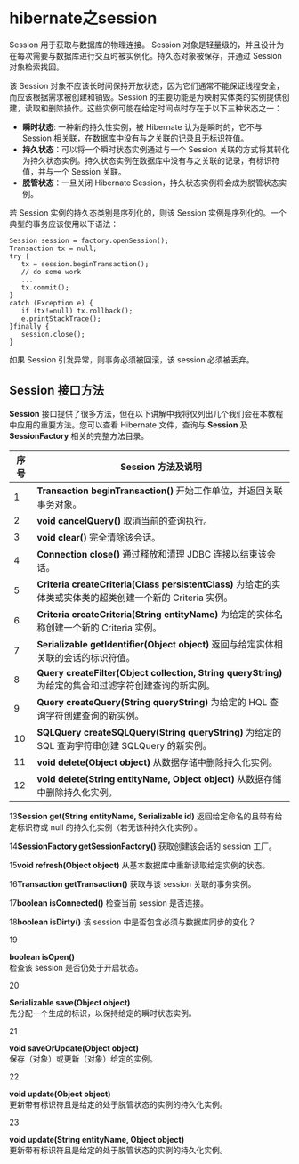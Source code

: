 # hibernate之session
Session 用于获取与数据库的物理连接。 Session 对象是轻量级的，并且设计为在每次需要与数据库进行交互时被实例化。持久态对象被保存，并通过 Session 对象检索找回。

该 Session 对象不应该长时间保持开放状态，因为它们通常不能保证线程安全，而应该根据需求被创建和销毁。Session 的主要功能是为映射实体类的实例提供创建，读取和删除操作。这些实例可能在给定时间点时存在于以下三种状态之一：

-   **瞬时状态**: 一种新的持久性实例，被 Hibernate 认为是瞬时的，它不与 Session 相关联，在数据库中没有与之关联的记录且无标识符值。
-   **持久状态**：可以将一个瞬时状态实例通过与一个 Session 关联的方式将其转化为持久状态实例。持久状态实例在数据库中没有与之关联的记录，有标识符值，并与一个 Session 关联。
-   **脱管状态**：一旦关闭 Hibernate Session，持久状态实例将会成为脱管状态实例。

若 Session 实例的持久态类别是序列化的，则该 Session 实例是序列化的。一个典型的事务应该使用以下语法：

```
Session session = factory.openSession();
Transaction tx = null;
try {
   tx = session.beginTransaction();
   // do some work
   ...
   tx.commit();
}
catch (Exception e) {
   if (tx!=null) tx.rollback();
   e.printStackTrace(); 
}finally {
   session.close();
}
```

如果 Session 引发异常，则事务必须被回滚，该 session 必须被丢弃。

## Session 接口方法

**Session**  接口提供了很多方法，但在以下讲解中我将仅列出几个我们会在本教程中应用的重要方法。您可以查看 Hibernate 文件，查询与  **Session**  及  **SessionFactory**  相关的完整方法目录。

序号 |Session 方法及说明
--------|--------
1|**Transaction beginTransaction()**  开始工作单位，并返回关联事务对象。
2|**void cancelQuery()**  取消当前的查询执行。
3|**void clear()**  完全清除该会话。
4|**Connection close()**  通过释放和清理 JDBC 连接以结束该会话。
5|**Criteria createCriteria(Class persistentClass)**  为给定的实体类或实体类的超类创建一个新的 Criteria 实例。
6|**Criteria createCriteria(String entityName)**  为给定的实体名称创建一个新的 Criteria 实例。
7|**Serializable getIdentifier(Object object)**  返回与给定实体相关联的会话的标识符值。
8|**Query createFilter(Object collection, String queryString)**  为给定的集合和过滤字符创建查询的新实例。
9|**Query createQuery(String queryString)**  为给定的 HQL 查询字符创建查询的新实例。
10|**SQLQuery createSQLQuery(String queryString)**  为给定的 SQL 查询字符串创建 SQLQuery 的新实例。
11|**void delete(Object object)**  从数据存储中删除持久化实例。
12|**void delete(String entityName, Object object)**  从数据存储中删除持久化实例。

13**Session get(String entityName, Serializable id)**  返回给定命名的且带有给定标识符或 null 的持久化实例（若无该种持久化实例）。

14**SessionFactory getSessionFactory()**  获取创建该会话的 session 工厂。

15**void refresh(Object object)**  从基本数据库中重新读取给定实例的状态。

16**Transaction getTransaction()**  获取与该 session 关联的事务实例。

17**boolean isConnected()**  检查当前 session 是否连接。

18**boolean isDirty()**  该 session 中是否包含必须与数据库同步的变化？

19

**boolean isOpen()**  
检查该 session 是否仍处于开启状态。

20

**Serializable save(Object object)**  
先分配一个生成的标识，以保持给定的瞬时状态实例。

21

**void saveOrUpdate(Object object)**  
保存（对象）或更新（对象）给定的实例。

22

**void update(Object object)**  
更新带有标识符且是给定的处于脱管状态的实例的持久化实例。

23

**void update(String entityName, Object object)**  
更新带有标识符且是给定的处于脱管状态的实例的持久化实例。
<!--stackedit_data:
eyJoaXN0b3J5IjpbNzg1MjI3MDIwLC0xMDgxNjIxNTIxXX0=
-->